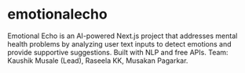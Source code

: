 # emotionalecho

Emotional Echo is an AI-powered Next.js project that addresses mental health problems by analyzing user text inputs to detect emotions and provide supportive suggestions. Built with NLP and free APIs. Team: Kaushik Musale (Lead), Raseela KK, Musakan Pagarkar.
